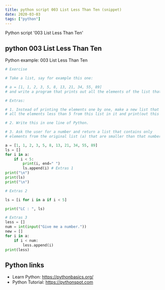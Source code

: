 ```yaml
---
title: python script 003 List Less Than Ten (snippet)
date: 2020-03-03
tags: ["python"]
---
```

Python script '003 List Less Than Ten'


## python 003 List Less Than Ten

Python example: 003 List Less Than Ten

```python
# Exercise

# Take a list, say for example this one:

# a = [1, 1, 2, 3, 5, 8, 13, 21, 34, 55, 89]
# and write a program that prints out all the elements of the list that are less than 5.

# Extras:

# 1. Instead of printing the elements one by one, make a new list that has
# all the elements less than 5 from this list in it and print(out this new list.)

# 2. Write this in one line of Python.

# 3. Ask the user for a number and return a list that contains only
# elements from the original list (a) that are smaller than that number given by the user.

a = [1, 1, 2, 3, 5, 8, 13, 21, 34, 55, 89]
ls = []
for i in a:
    if i < 5:
        print(i, end=" ")
        ls.append(i) # Extras 1
print("\n")
print(ls)
print("\n")

# Extras 2

ls = [i for i in a if i < 5]

print("LC : ", ls)

# Extras 3
less = []
num = int(input("Give me a number."))
new = []
for i in a:
    if i < num:
        less.append(i)
print(less)

```

## Python links

- Learn Python: https://pythonbasics.org/
- Python Tutorial: https://pythonspot.com
